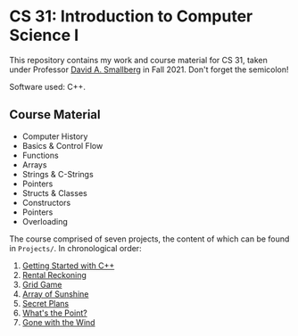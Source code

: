 # CS 31: Introduction to Computer Science I

This repository contains my work and course material for CS 31, taken under Professor [David A. Smallberg](https://samueli.ucla.edu/people/david-smallberg/) in Fall 2021. Don't forget the semicolon!

Software used: C++.

## Course Material
- Computer History
- Basics & Control Flow
- Functions
- Arrays
- Strings & C-Strings
- Pointers
- Structs & Classes
- Constructors
- Pointers
- Overloading

The course comprised of seven projects, the content of which can be found in `Projects/`. In chronological order:

1. [Getting Started with C++](/Projects/Project%201/)
2. [Rental Reckoning](/Projects/Project%202/)
3. [Grid Game](/Projects/Project%203/)
4. [Array of Sunshine](/Projects/Project%204/)
5. [Secret Plans](/Projects/Project%205/)
6. [What's the Point?](/Projects/Project%206/)
7. [Gone with the Wind](/Projects/Project%207/)
